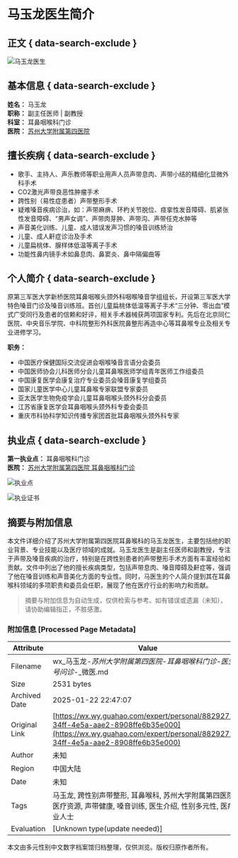 # 马玉龙医生简介

## 正文 { data-search-exclude }


![马玉龙医生](https://kano.guahao.cn/4nX2689043_image140.jpg?timestamp=1482197706719&webp=80)

## 基本信息 { data-search-exclude }

**姓名：** 马玉龙  
**职称：** 副主任医师 | 副教授  
**科室：** 耳鼻咽喉科门诊  
**医院：** [苏州大学附属第四医院](https://wx.wy.guahaoe.com/hospital/6d03a82b-325f-4afa-aec4-824f2080ac4d000)  

## 擅长疾病 { data-search-exclude }

- 歌手、主持人、声乐教师等职业用声人员声带息肉、声带小结的精细化显微外科手术
- CO2激光声带良恶性肿瘤手术
- 跨性别（易性症患者）声带整形手术
- 疑难嗓音疾病诊治，如：声带麻痹、环杓关节脱位、痉挛性发音障碍、肌紧张性发音障碍、“男声女调”、声带肉芽肿、声带沟、声带任克水肿等
- 声音美化训练、儿童、成人错误发声习惯的嗓音训练矫治
- 儿童、成人鼾症诊治及手术
- 儿童扁桃体、腺样体低温等离子手术
- 功能性鼻内镜手术如鼻息肉、鼻窦炎、鼻中隔偏曲等

## 个人简介 { data-search-exclude }

原第三军医大学新桥医院耳鼻咽喉头颈外科咽喉嗓音学组组长，开设第三军医大学特色嗓音门诊及嗓音训练班。首创儿童扁桃体低温等离子手术“三分钟、零出血”模式广受同行及患者的信赖和好评，相关手术器械获两项国家专利。先后在北京同仁医院、中央音乐学院、中科院整形外科医院鼻整形再造中心等耳鼻喉专业及相关专业进修学习。  

**职务：** 
- 中国医疗保健国际交流促进会咽喉嗓音言语分会委员  
- 中国医师协会儿科医师分会儿童耳鼻喉医师学组青年医师工作组委员  
- 中国康复医学会康复治疗专业委员会嗓音康复学组委员  
- 国家儿童医学中心儿童耳鼻喉专家联盟专家委员  
- 亚太医学生物免疫学会儿童耳鼻咽喉头颈外科分会委员  
- 江苏省康复医学会耳鼻咽喉头颈外科专委会委员  
- 重庆市科协科学知识传播专家团首批耳鼻咽喉头颈外科专家  

## 执业点 { data-search-exclude }

**第一执业点：** 耳鼻咽喉科门诊  
**医院：** [苏州大学附属第四医院  耳鼻咽喉科门诊](https://wx.wy.guahaoe.com/hospital/6d03a82b-325f-4afa-aec4-824f2080ac4d000)  

![执业点](https://kano.guahao.com/QHu160239354?resize=16x16&webp=80)

![执业证书](https://kano.guahao.com/Bvk160239343?resize=16x16&webp=80)
<!-- tcd_original_link https://wx.wy.guahao.com/expert/personal/8829271d-34ff-4e5a-aae2-8908ffe6b35e000 -->


## 摘要与附加信息

<!-- tcd_abstract -->
本文件详细介绍了苏州大学附属第四医院耳鼻喉科的马玉龙医生，主要包括他的职业背景、专业技能以及医疗领域的成就。马玉龙医生是副主任医师和副教授，专注于声带及嗓音疾病的治疗，特别是在跨性别患者的声带整形手术方面有丰富经验和贡献。文件中列出了他的擅长疾病类型，包括声带息肉、嗓音障碍及鼾症等，强调了他在嗓音训练和声音美化方面的专业性。同时，马医生的个人简介提到其在耳鼻喉科领域的多项职责和委员会任职，展现了他在医疗行业的影响力和贡献。
<!-- tcd_abstract_end -->

> 摘要与附加信息为自动生成，仅供检索与参考。如有错误或遗漏（未知），请协助编辑指正，不胜感激。

### 附加信息 [Processed Page Metadata]

| Attribute       | Value                                  |
|-----------------|----------------------------------------|
| Filename        | wx_马玉龙-_苏州大学附属第四医院-耳鼻咽喉科门诊-医生挂号问诊_-_微医.md                             |
| Size            | 2531 bytes                           |
| Archived Date   | 2025-01-22 22:47:07                             |
| Original Link   | [https://wx.wy.guahao.com/expert/personal/8829271d-34ff-4e5a-aae2-8908ffe6b35e000](https://wx.wy.guahao.com/expert/personal/8829271d-34ff-4e5a-aae2-8908ffe6b35e000)                       |
| Author          | 未知                               |
| Region          | 中国大陆                               |
| Date            | 未知                                 |
| Tags            | 马玉龙, 跨性别声带整形, 耳鼻喉科, 苏州大学附属第四医院, 医疗资源, 声带健康, 嗓音训练, 医生介绍, 性别多元性, 医疗专业人士                                 |
| Evaluation            | [Unknown type(update needed)]                                 |
<!-- tcd_table_end -->

本文由多元性别中文数字档案馆归档整理，仅供浏览。版权归原作者所有。

